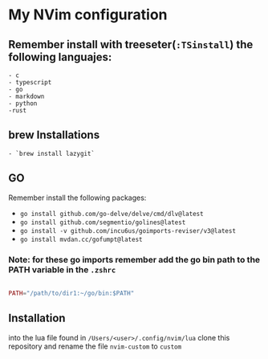 # My NVim configuration

## Remember install with treeseter(`:TSinstall`) the following languajes:
    - c
    - typescript
    - go
    - markdown
    - python
    -rust

## brew Installations
    - `brew install lazygit`

## GO

Remember install the following packages:

- `go install github.com/go-delve/delve/cmd/dlv@latest`
- `go install github.com/segmentio/golines@latest`
- `go install -v github.com/incu6us/goimports-reviser/v3@latest`
- `go install mvdan.cc/gofumpt@latest`

### Note: for these go imports remember add the go bin path to the PATH variable in the `.zshrc`

```lua

PATH="/path/to/dir1:~/go/bin:$PATH"

```

## Installation

into the lua file found in `/Users/<user>/.config/nvim/lua` clone this repository and rename the file `nvim-custom` to `custom`


